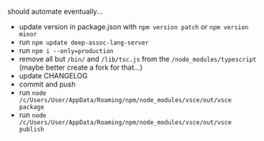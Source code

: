 should automate eventually...

- update version in package.json with `npm version patch` or `npm version minor`
- run `npm update deep-assoc-lang-server`
- run `npm i --only=production`
- remove all but `/bin/` and `/lib/tsc.js` from the `/node_modules/typescript` (maybe better create a fork for that...)
- update CHANGELOG
- commit and push
- run `node /c/Users/User/AppData/Roaming/npm/node_modules/vsce/out/vsce package`
- run `node /c/Users/User/AppData/Roaming/npm/node_modules/vsce/out/vsce publish`